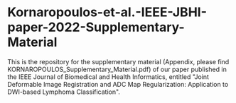 # Kornaropoulos-et-al.-IEEE-JBHI-paper-2022-Supplementary-Material
This is the repository for the supplementary material (Appendix, please find KORNAROPOULOS_Supplementary_Material.pdf) of our paper published in the IEEE Journal of Biomedical and Health Informatics, entitled "Joint Deformable Image Registration and ADC Map Regularization: Application to DWI-based Lymphoma Classification".
